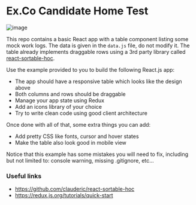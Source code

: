 # Ex.Co Candidate Home Test

![image](https://user-images.githubusercontent.com/12518219/158358870-63692f07-741a-4602-b865-171f27afad58.png)

This repo contains a basic React app with a table component listing some mock work logs. 
The data is given in the `data.js` file, do not modify it.
The table already implements draggable rows using a 3rd party library called [react-sortable-hoc](https://github.com/clauderic/react-sortable-hoc).

Use the example provided to you to build the following React.js app:

- The app should have a responsive table which looks like the design above 
- Both columns and rows should be draggable
- Manage your app state using Redux
- Add an icons library of your choice
- Try to write clean code using good client architecture

Once done with all of that, some extra things you can add:
- Add pretty CSS like fonts, cursor and hover states
- Make the table also look good in mobile view

Notice that this example has some mistakes you will need to fix, including but not limited to: console warning, missing .gitignore, etc...


### Useful links
- https://github.com/clauderic/react-sortable-hoc
- https://redux.js.org/tutorials/quick-start
